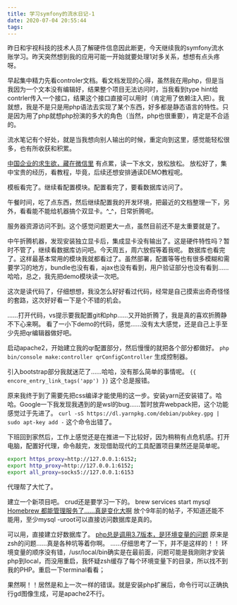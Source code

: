 ```yaml
---
title: 学习symfony的流水日记-1
date: 2020-07-04 20:55:44
tags:
---
```

昨日和宇视科技的技术人员了解硬件信息因此断更，今天继续我的symfony流水账学习。昨天突然想到我的应用可能一开始就要处理1对多关系，想想有点头疼呀。

早起集中精力先看controler文档。看文档发现的心得，虽然我在用php，但是当我因为一个文本没有编辑好，结果整个项目无法访问时，当我看到type hint给contrler传入一个接口，结果这个接口直接可以用时（肯定用了依赖注入把）。我就想，我是不是只是用php语法去实现了某个东西，好多都是静态语言的特性。只是因为用了php就想php扮演的多大的角色（当然，php也很重要），肯定是不合适的。

流水笔记有个好处，就是当我想向别人输出的时候，重定向到这里，感觉能轻松很多，也有所收获和积累。

[中国企业的求生欲，藏在微信里](https://www.huxiu.com/article/366281.html) 有点累，读一下水文，放松放松。
放松好了，集中宝贵的经历，看教程，毕竟，后续还想安排通读DEMO教程呢。

模板看完了。继续看配置模块。配置看完了，要看数据库访问了。

午餐时间，吃了点东西，然后继续配置我的开发环境，把最近的文档整理一下，另外，看看能不能给机器搞个双显卡。^_^，日常折腾呢。

服务器资源访问不到。这个感觉问题更大一点，虽然目前还不是太重要就是了。

中午折腾机器，发现安装独立显卡后，集成显卡没有输出了。这是硬件特性吗？暂时不管了，继续看数据库访问吧。今天周五，周六放假等着我呢。
数据库也看完了。这样最基本常用的模块我就都看过了。虽然部署，配置等等也有很多模糊和需要学习的地方，bundle也没有看，ajax也没有看到，用户验证部分也没有看到……哈哈，总之，我先把demo模块读一次吧。

这次是读代码了，仔细想想，我没怎么好好看过代码，经常是自己摸索出奇奇怪怪的套路，这次好好看一下是个不错的机会。

……打开代码，vs提示要我配置git和php……又开始折腾了，我是真的喜欢折腾静不下心来啊。
看了一小下demo的代码，感觉……没有太大感觉，还是自己上手至少先把qr编辑器做好吧。

启动apache2，开始建立我的qr配置部分，然后慢慢的就把各个部分都做好。
```php bin/console make:controller qrConfigController```
生成控制器。

引入bootstrap部分我就迷茫了……哈哈，没有那么简单的事情呢。
```{{ encore_entry_link_tags('app') }}```
这个总是报错。

原来我终于到了需要先把css编译才能使用的这一步。安装yarn还安装错了。哈哈。Google一下我发现我遇到的是wsl的bug……暂时放弃webpack把，这个功能感觉过于先进了。
```curl -sS https://dl.yarnpkg.com/debian/pubkey.gpg | sudo apt-key add -```
这个命令出错了。

下班回到家然后，工作上感觉还是在推进一下比较好，因为稍稍有点危机感。打开电脑，配置好代理，命令敲完，发现借助现代的工具配置项目果然还是简单呢。

``` bash
export https_proxy=http://127.0.0.1:6152;
export http_proxy=http://127.0.0.1:6152;
export all_proxy=socks5://127.0.0.1:6153
```

代理帮了大忙了。

建立一个新项目吧。
crud还是要学习一下的。
brew services start mysql
[Homebrew 都能管理服务了……真是变化大啊](https://apple.stackexchange.com/questions/12322/how-to-create-new-mysql-user-db-in-mac-os-x)
放个9年前的帖子，不知道还能不能用，至少mysql -uroot可以直接访问数据库是真的。

可以用，直接建立好数据库了。
[php总是调用3.7版本，是环境变量的问题](https://stackoverflow.com/questions/15726467/setting-zsh-path-not-producing-desired-order)
原来是zsh的问题……真是各种坑等着你啊。
……仔细思考了一下，并不是这样的！！
环境变量的顺序没有错，/usr/local/bin确实是在最前面，问题可能是我刚刚才安装php到local，而没用重启，我怀疑zsh缓存了每个环境变量下的目录，所以找不到我的PHP。重启一下terminal看看；

果然啊！！居然是和上一次一样的错误。就是安装php扩展后，命令行可以正确执行gd图像生成，可是apache2不行。
